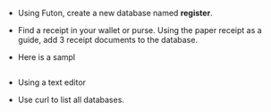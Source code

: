

- Using Futon, create a new database named **register**.
- Find a receipt in your wallet or purse.  Using the paper receipt as a guide, add 3 receipt documents to the database.
- Here is a sampl

  ```

  ```



- Using a text editor

- Use curl to list all databases.
